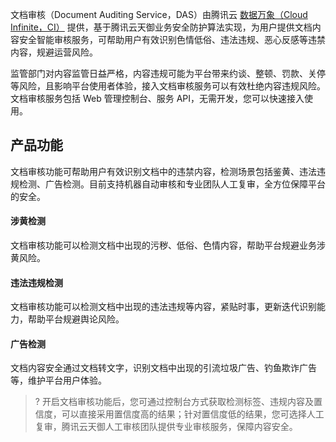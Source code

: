 文档审核（Document Auditing Service，DAS）由腾讯云 [数据万象（Cloud Infinite，CI）](https://cloud.tencent.com/document/product/460) 提供，基于腾讯云天御业务安全防护算法实现，为用户提供文档内容安全智能审核服务，可帮助用户有效识别色情低俗、违法违规、恶心反感等违禁内容，规避运营风险。

监管部门对内容监管日益严格，内容违规可能为平台带来约谈、整顿、罚款、关停等风险，且影响平台使用者体验，接入文档审核服务可以有效杜绝内容违规风险。文档审核服务包括 Web 管理控制台、服务 API，无需开发，您可以快速接入使用。

## 产品功能

文档审核功能可帮助用户有效识别文档中的违禁内容，检测场景包括鉴黄、违法违规检测、广告检测。目前支持机器自动审核和专业团队人工复审，全方位保障平台的安全。

#### 涉黄检测

文档审核功能可以检测文档中出现的污秽、低俗、色情内容，帮助平台规避业务涉黄风险。

#### 违法违规检测

文档审核功能可以检测文档中出现的违法违规等内容，紧贴时事，更新迭代识别能力，帮助平台规避舆论风险。

#### 广告检测

文档内容安全通过文档转文字，识别文档中出现的引流垃圾广告、钓鱼欺诈广告等，维护平台用户体验。

>? 开启文档审核功能后，您可通过控制台方式获取检测标签、违规内容及置信度，可以直接采用置信度高的结果；针对置信度低的结果，您可选择人工复审，腾讯云天御人工审核团队提供专业审核服务，保障内容安全。
>

